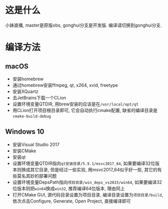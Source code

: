 # 这是什么
小妹直播, master是原版obs, gonghui分支是开发版. 编译请切换到gonghui分支.

# 编译方法
## macOS
* 安装homebrew
* 通过homebrew安装ffmpeg, qt, x264, xvid, freetype
* 安装XQuartz
* 去JetBrains下载一个CLion
* 设置环境变量QTDIR, 用brew安装的应该是在```/usr/local/opt/qt```
* 用CLion打开项目根目录即可, 它会自动执行cmake配置, 缺省的编译目录是```cmake-build-debug```

## Windows 10
* 安装Visual Studio 2017
* 安装CMake
* 安装qt
* 设置环境变量QTDIR指向```qt安装目录/5.9.1/msvc2017_64```, 如果要编译32位版本则换成其它目录, 但是经过一些实验, 用msvc2017_64似乎好一些, 其它的有些莫名其妙的部署问题
* 设置环境变量DepsPath指向```项目目录/win_deps_vs2015/win64```, 如果要编译32位版本则把```win64```换成```win32```, 推荐编译64位版本, 理由同上
* 打开CMake GUI, 源代码目录设置为项目目录, 编译目录设置为```项目目录/build```, 依次点击Configure, Generate, Open Project, 直接编译即可
